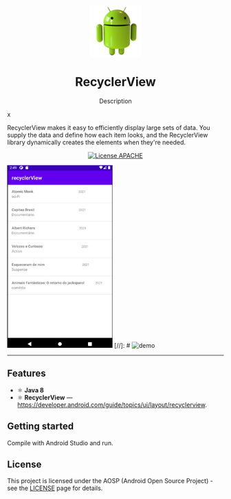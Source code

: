 
<h1 align="center">
<br>
  <img src="imagens/android_logo_PNG27.png" alt="Android Logo" width="120">
<br>
<br>
RecyclerView
</h1>

<p align="center">Description</p>x

RecyclerView makes it easy to efficiently display large sets of data. You supply the data and define how each item looks, and the RecyclerView library dynamically creates the elements when they're needed.

<p align="center">
  <a href="http://www.apache.org/licenses/LICENSE-2.0">
    <img  src="http://www.apache.org/img/ASF20thAnniversary.jpg" alt="License APACHE" height="25">
  </a>
</p>

[//]: # (Add your gifs/images here:)
<div>
  <img src="imagens/recyclerView.png" alt="screen" height="425">
  [//]: # <img src="IMAGE_2_URL" alt="demo" height="425">
</div>

<hr />


## Features
[//]: # (Add the features of your project here:)


- ⚛️ **Java 8**
- ⚛️ **RecyclerView** — https://developer.android.com/guide/topics/ui/layout/recyclerview.

## Getting started

Compile with Android Studio and run.


## License

This project is licensed under the AOSP (Android Open Source Project) - see the [LICENSE](http://www.apache.org/licenses/LICENSE-2.0) page for details.
